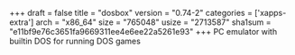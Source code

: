 +++
draft = false
title = "dosbox"
version = "0.74-2"
categories = ['xapps-extra']
arch = "x86_64"
size = "765048"
usize = "2713587"
sha1sum = "e11bf9e76c3651fa9669311ee4e6ee22a5261e93"
+++
PC emulator with builtin DOS for running DOS games